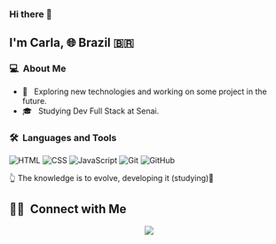 
### Hi there 👋

## I'm Carla, 🌐 Brazil 🇧🇷 

### 💻 &nbsp;About Me 

- 🤔 &nbsp; Exploring new technologies and working on some project in the future. 
- 🎓 &nbsp; Studying Dev Full Stack at Senai.


### 🛠 &nbsp;Languages and Tools

  ![HTML](https://img.shields.io/badge/-HTML-333333?style=flat&logo=HTML5)
  ![CSS](https://img.shields.io/badge/-CSS-333333?style=flat&logo=CSS3&logoColor=1572B6)
  ![JavaScript](https://img.shields.io/badge/-JavaScript-333333?style=flat&logo=javascript)
  ![Git](https://img.shields.io/badge/-Git-333333?style=flat&logo=git)
  ![GitHub](https://img.shields.io/badge/-GitHub-333333?style=flat&logo=github)

 👆 The knowledge is to evolve, developing it (studying)🎯 

##  🤝🏻 &nbsp;Connect with Me

<p align="center">
<a target="_blank" href="mailto:daudtt@gmail.com"><img src="https://img.shields.io/badge/-Gmail-D14836?style=for-the-badge&logo=Gmail&logoColor=white"></img></a>

